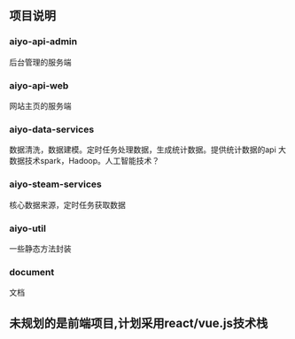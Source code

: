 ## 项目说明

### aiyo-api-admin
后台管理的服务端

### aiyo-api-web
网站主页的服务端

### aiyo-data-services
数据清洗，数据建模。定时任务处理数据，生成统计数据。提供统计数据的api
大数据技术spark，Hadoop。人工智能技术？
### aiyo-steam-services
核心数据来源，定时任务获取数据

### aiyo-util
一些静态方法封装

### document
文档

## 未规划的是前端项目,计划采用react/vue.js技术栈